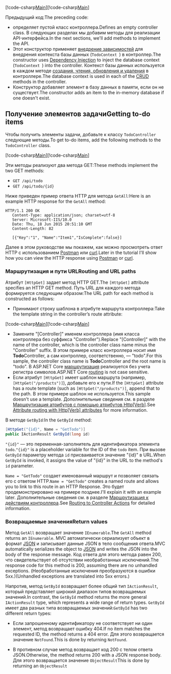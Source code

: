 <span data-ttu-id="f5da4-101">[!code-csharp[Main](../../tutorials/first-web-api/sample/TodoApi/Controllers/TodoController2.cs?name=snippet_todo1)]</span><span class="sxs-lookup"><span data-stu-id="f5da4-101">[!code-csharp[Main](../../tutorials/first-web-api/sample/TodoApi/Controllers/TodoController2.cs?name=snippet_todo1)]</span></span>

<span data-ttu-id="f5da4-102">Предыдущий код:</span><span class="sxs-lookup"><span data-stu-id="f5da4-102">The preceding code:</span></span>

* <span data-ttu-id="f5da4-103">определяет пустой класс контроллера.</span><span class="sxs-lookup"><span data-stu-id="f5da4-103">Defines an empty controller class.</span></span> <span data-ttu-id="f5da4-104">В следующих разделах мы добавим методы для реализации API-интерфейса.</span><span class="sxs-lookup"><span data-stu-id="f5da4-104">In the next sections, we'll add methods to implement the API.</span></span>
* <span data-ttu-id="f5da4-105">Этот конструктор применяет [внедрение зависимостей](xref:fundamentals/dependency-injection) для внедрения контекста базы данных (`TodoContext `) в контроллер.</span><span class="sxs-lookup"><span data-stu-id="f5da4-105">The constructor uses [Dependency Injection](xref:fundamentals/dependency-injection) to inject the database context (`TodoContext `) into the controller.</span></span> <span data-ttu-id="f5da4-106">Контекст базы данных используется в каждом методе [создания, чтения, обновления и удаления](https://en.wikipedia.org/wiki/Create,_read,_update_and_delete) в контроллере.</span><span class="sxs-lookup"><span data-stu-id="f5da4-106">The database context is used in each of the [CRUD](https://en.wikipedia.org/wiki/Create,_read,_update_and_delete) methods in the controller.</span></span>
* <span data-ttu-id="f5da4-107">Конструктор добавляет элемент в базу данных в памяти, если он не существует.</span><span class="sxs-lookup"><span data-stu-id="f5da4-107">The constructor adds an item to the in-memory database if one doesn't exist.</span></span>

## <a name="getting-to-do-items"></a><span data-ttu-id="f5da4-108">Получение элементов задачи</span><span class="sxs-lookup"><span data-stu-id="f5da4-108">Getting to-do items</span></span>

<span data-ttu-id="f5da4-109">Чтобы получить элементы задачи, добавьте к классу `TodoController` следующие методы.</span><span class="sxs-lookup"><span data-stu-id="f5da4-109">To get to-do items, add the following methods to the `TodoController` class.</span></span>

<span data-ttu-id="f5da4-110">[!code-csharp[Main](../../tutorials/first-web-api/sample/TodoApi/Controllers/TodoController.cs?name=snippet_GetAll)]</span><span class="sxs-lookup"><span data-stu-id="f5da4-110">[!code-csharp[Main](../../tutorials/first-web-api/sample/TodoApi/Controllers/TodoController.cs?name=snippet_GetAll)]</span></span>

<span data-ttu-id="f5da4-111">Эти методы реализуют два метода GET:</span><span class="sxs-lookup"><span data-stu-id="f5da4-111">These methods implement the two GET methods:</span></span>

* `GET /api/todo`
* `GET /api/todo/{id}`

<span data-ttu-id="f5da4-112">Ниже приведен пример ответа HTTP для метода `GetAll`:</span><span class="sxs-lookup"><span data-stu-id="f5da4-112">Here is an example HTTP response for the `GetAll` method:</span></span>

```
HTTP/1.1 200 OK
   Content-Type: application/json; charset=utf-8
   Server: Microsoft-IIS/10.0
   Date: Thu, 18 Jun 2015 20:51:10 GMT
   Content-Length: 82

   [{"Key":"1", "Name":"Item1","IsComplete":false}]
   ```

<span data-ttu-id="f5da4-113">Далее в этом руководстве мы покажем, как можно просмотреть ответ HTTP с использованием [Postman](https://www.getpostman.com/) или [curl](https://developer.apple.com/legacy/library/documentation/Darwin/Reference/ManPages/man1/curl.1.html).</span><span class="sxs-lookup"><span data-stu-id="f5da4-113">Later in the tutorial I'll show how you can view the HTTP response using [Postman](https://www.getpostman.com/) or [curl](https://developer.apple.com/legacy/library/documentation/Darwin/Reference/ManPages/man1/curl.1.html).</span></span>

### <a name="routing-and-url-paths"></a><span data-ttu-id="f5da4-114">Маршрутизация и пути URL</span><span class="sxs-lookup"><span data-stu-id="f5da4-114">Routing and URL paths</span></span>

<span data-ttu-id="f5da4-115">Атрибут `[HttpGet]` задает метод HTTP GET.</span><span class="sxs-lookup"><span data-stu-id="f5da4-115">The `[HttpGet]` attribute specifies an HTTP GET method.</span></span> <span data-ttu-id="f5da4-116">Путь URL для каждого метода формируется следующим образом:</span><span class="sxs-lookup"><span data-stu-id="f5da4-116">The URL path for each method is constructed as follows:</span></span>

* <span data-ttu-id="f5da4-117">Принимают строку шаблона в атрибуте маршрута контроллера:</span><span class="sxs-lookup"><span data-stu-id="f5da4-117">Take the template string in the controller’s route attribute:</span></span>

<span data-ttu-id="f5da4-118">[!code-csharp[Main](../../tutorials/first-web-api/sample/TodoApi/Controllers/TodoController.cs?name=TodoController&highlight=3)]</span><span class="sxs-lookup"><span data-stu-id="f5da4-118">[!code-csharp[Main](../../tutorials/first-web-api/sample/TodoApi/Controllers/TodoController.cs?name=TodoController&highlight=3)]</span></span>

* <span data-ttu-id="f5da4-119">Замените "[Controller]" именем контроллера (имя класса контроллера без суффикса "Controller").</span><span class="sxs-lookup"><span data-stu-id="f5da4-119">Replace "[Controller]" with the name of the controller, which is the controller class name minus the "Controller" suffix.</span></span> <span data-ttu-id="f5da4-120">В этом примере класс контроллера носит имя **Todo**Controller, а сам контроллер, соответственно, — "todo".</span><span class="sxs-lookup"><span data-stu-id="f5da4-120">For this sample, the controller class name is **Todo**Controller and the root name is "todo".</span></span> <span data-ttu-id="f5da4-121">В ASP.NET Core [маршрутизация](xref:mvc/controllers/routing) реализуется без учета регистра символов.</span><span class="sxs-lookup"><span data-stu-id="f5da4-121">ASP.NET Core [routing](xref:mvc/controllers/routing) is not case sensitive.</span></span>
* <span data-ttu-id="f5da4-122">Если атрибут `[HttpGet]` имеет шаблон маршрута (например, `[HttpGet("/products")]`), добавьте его к пути.</span><span class="sxs-lookup"><span data-stu-id="f5da4-122">If the `[HttpGet]` attribute has a route template (such as `[HttpGet("/products")]`, append that to the path.</span></span> <span data-ttu-id="f5da4-123">В этом примере шаблон не используется.</span><span class="sxs-lookup"><span data-stu-id="f5da4-123">This sample doesn't use a template.</span></span> <span data-ttu-id="f5da4-124">Дополнительные сведения см. в разделе [Маршрутизация атрибутов с помощью атрибутов Http[Verb]](xref:mvc/controllers/routing#attribute-routing-with-httpverb-attributes).</span><span class="sxs-lookup"><span data-stu-id="f5da4-124">See [Attribute routing with Http[Verb] attributes](xref:mvc/controllers/routing#attribute-routing-with-httpverb-attributes) for more information.</span></span>

<span data-ttu-id="f5da4-125">В методе `GetById`:</span><span class="sxs-lookup"><span data-stu-id="f5da4-125">In the `GetById` method:</span></span>

```csharp
[HttpGet("{id}", Name = "GetTodo")]
public IActionResult GetById(long id)
```

<span data-ttu-id="f5da4-126">`"{id}"` — это переменная-заполнитель для идентификатора элемента `todo`.</span><span class="sxs-lookup"><span data-stu-id="f5da4-126">`"{id}"` is a placeholder variable for the ID of the `todo` item.</span></span> <span data-ttu-id="f5da4-127">При вызове `GetById` параметру метода `id` присваивается значение "{id}" в URL.</span><span class="sxs-lookup"><span data-stu-id="f5da4-127">When `GetById` is invoked, it assigns the value of "{id}" in the URL to the method's `id` parameter.</span></span>

<span data-ttu-id="f5da4-128">`Name = "GetTodo"` создает именованный маршрут и позволяет связать его с ответом HTTP.</span><span class="sxs-lookup"><span data-stu-id="f5da4-128">`Name = "GetTodo"` creates a named route and allows you to link to this route in an HTTP Response.</span></span> <span data-ttu-id="f5da4-129">Это будет продемонстрировано на примере позднее.</span><span class="sxs-lookup"><span data-stu-id="f5da4-129">I'll explain it with an example later.</span></span> <span data-ttu-id="f5da4-130">Дополнительные сведения см. в разделе [Маршрутизация к действиям контроллера](xref:mvc/controllers/routing).</span><span class="sxs-lookup"><span data-stu-id="f5da4-130">See [Routing to Controller Actions](xref:mvc/controllers/routing) for detailed information.</span></span>

### <a name="return-values"></a><span data-ttu-id="f5da4-131">Возвращаемые значения</span><span class="sxs-lookup"><span data-stu-id="f5da4-131">Return values</span></span>

<span data-ttu-id="f5da4-132">Метод `GetAll` возвращает значение `IEnumerable`.</span><span class="sxs-lookup"><span data-stu-id="f5da4-132">The `GetAll` method returns an `IEnumerable`.</span></span> <span data-ttu-id="f5da4-133">MVC автоматически сериализует объект в формат [JSON](http://www.json.org/) и записывает данные JSON в тело сообщения ответа.</span><span class="sxs-lookup"><span data-stu-id="f5da4-133">MVC automatically serializes the object to [JSON](http://www.json.org/) and writes the JSON into the body of the response message.</span></span> <span data-ttu-id="f5da4-134">Код ответа для этого метода равен 200, что свидетельствует об отсутствии необработанных исключений.</span><span class="sxs-lookup"><span data-stu-id="f5da4-134">The response code for this method is 200, assuming there are no unhandled exceptions.</span></span> <span data-ttu-id="f5da4-135">(Необработанные исключения преобразуются в ошибки 5xx.)</span><span class="sxs-lookup"><span data-stu-id="f5da4-135">(Unhandled exceptions are translated into 5xx errors.)</span></span>

<span data-ttu-id="f5da4-136">Напротив, метод `GetById` возвращает более общий тип `IActionResult`, который представляет широкий диапазон типов возвращаемых значений.</span><span class="sxs-lookup"><span data-stu-id="f5da4-136">In contrast, the `GetById` method returns the more general `IActionResult` type, which represents a wide range of return types.</span></span> <span data-ttu-id="f5da4-137">`GetById` имеет два разных типа возвращаемых значений:</span><span class="sxs-lookup"><span data-stu-id="f5da4-137">`GetById` has two different return types:</span></span>

* <span data-ttu-id="f5da4-138">Если запрошенному идентификатору не соответствует ни один элемент, метод возвращает ошибку 404.</span><span class="sxs-lookup"><span data-stu-id="f5da4-138">If no item matches the requested ID, the method returns a 404 error.</span></span>  <span data-ttu-id="f5da4-139">Для этого возвращается значение `NotFound`.</span><span class="sxs-lookup"><span data-stu-id="f5da4-139">This is done by returning `NotFound`.</span></span>

* <span data-ttu-id="f5da4-140">В противном случае метод возвращает код 200 с телом ответа JSON.</span><span class="sxs-lookup"><span data-stu-id="f5da4-140">Otherwise, the method returns 200 with a JSON response body.</span></span> <span data-ttu-id="f5da4-141">Для этого возвращается значение `ObjectResult`</span><span class="sxs-lookup"><span data-stu-id="f5da4-141">This is done by returning an `ObjectResult`</span></span>
